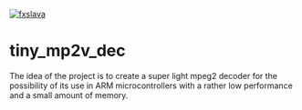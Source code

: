 [![fxslava](https://circleci.com/gh/fxslava/tiny_mp2v_dec.svg?style=svg)](https://app.circleci.com/pipelines/github/fxslava/tiny_mp2v_dec?branch=master)

# tiny_mp2v_dec

The idea of the project is to create a super light mpeg2 decoder for the possibility of its use in ARM microcontrollers with a rather low performance and a small amount of memory.

